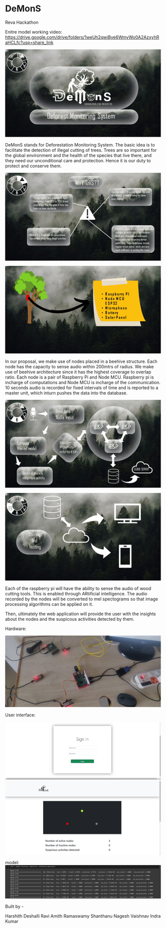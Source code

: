 # DeMonS
Reva Hackathon

Enitre model working video:
https://drive.google.com/drive/folders/1weUh2qwiBye6WmyWo0A2AzxyhRaHCLfc?usp=share_link

![slide1](https://github.com/HarshithDR/DeMonS/blob/main/slide2.jpeg?raw=true)

DeMonS stands for Deforestation Monitoring System. The basic idea is to facilitate the detection of illegal cutting of trees.
Trees are so important for the global environment and the health of the species that live there, and they need our unconditional care and protection. Hence it is our duty to protect and conserve them.

![slide2](https://github.com/HarshithDR/DeMonS/blob/main/slide3.jpeg?raw=true)

![slide3](https://github.com/HarshithDR/DeMonS/blob/main/slide4.jpeg?raw=true)

In our proposal, we make use of nodes placed in a beehive structure. Each node has the capacity to sense audio within 200mtrs of radius. We make use of beehive architecture since it has the highest coverage to overlap ratio.
Each node is a pair of Raspberry Pi and Node MCU. Raspberry pi is incharge of computations and Node MCU is incharge of the communication.
10 seconds audio is recorded for fixed intervals of time and is reported to a master unit, which inturn pushes the data into the database.

![slide4](https://github.com/HarshithDR/DeMonS/blob/main/slide5.jpeg?raw=true)

![slide5](https://github.com/HarshithDR/DeMonS/blob/main/slide6.jpeg?raw=true)

Each of the raspberry pi will have the ability to sense the audio of wood cutting tools. This is enabled through ARtificial intelligence.
The audio recorded by the nodes will be converted to mel spectograms so that image processing algorithms can be applied on it.

Then, ultimately the web application will provide the user with the insights about the nodes and the suspicous activities detected by them.

Hardware:

![hardware](https://github.com/HarshithDR/DeMonS/blob/main/hardware.jpeg?raw=true)

User interface: 

![login page](https://github.com/HarshithDR/DeMonS/blob/main/webpage2.png?raw=true)
![status page](https://github.com/HarshithDR/DeMonS/blob/main/webpage1.png?raw=true)

model: 
![model training](https://github.com/HarshithDR/DeMonS/blob/main/model_training.jpeg?raw=true)



Built by - 

Harshith Deshalli Ravi 
Amith Ramaswamy 
Shanthanu Nagesh 
Vaishnav Indra Kumar
